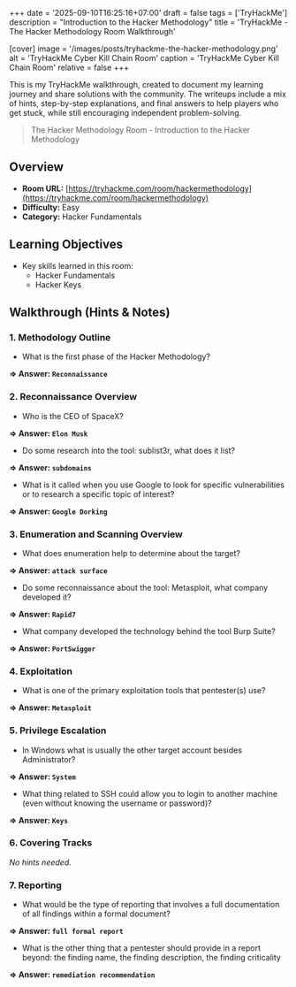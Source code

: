 +++
date = '2025-09-10T16:25:16+07:00'
draft = false
tags = ['TryHackMe']
description = "Introduction to the Hacker Methodology"
title = 'TryHackMe - The Hacker Methodology Room Walkthrough'

[cover]
  image = '/images/posts/tryhackme-the-hacker-methodology.png'
  alt = 'TryHackMe Cyber Kill Chain Room'
  caption = 'TryHackMe Cyber Kill Chain Room'
  relative = false
+++

This is my TryHackMe walkthrough, created to document my learning journey and share solutions with the community. The writeups include a mix of hints, step-by-step explanations, and final answers to help players who get stuck, while still encouraging independent problem-solving.

> The Hacker Methodology Room - Introduction to the Hacker Methodology

## Overview

-   **Room URL:** [https://tryhackme.com/room/hackermethodology](https://tryhackme.com/room/hackermethodology)
-   **Difficulty:** Easy
-   **Category:** Hacker Fundamentals

## Learning Objectives

-   Key skills learned in this room:
    -   Hacker Fundamentals
    -   Hacker Keys

## Walkthrough (Hints & Notes)

### 1. Methodology Outline

-   What is the first phase of the Hacker Methodology?

**=> Answer: `Reconnaissance`**

### 2. Reconnaissance Overview

-   Who is the CEO of SpaceX?

**=> Answer: `Elon Musk`**

-   Do some research into the tool: sublist3r, what does it list?

**=> Answer: `subdomains`**

-   What is it called when you use Google to look for specific vulnerabilities or to research a specific topic of interest?

**=> Answer: `Google Dorking`**

### 3. Enumeration and Scanning Overview

-   What does enumeration help to determine about the target?

**=> Answer: `attack surface`**

-   Do some reconnaissance about the tool: Metasploit, what company developed it?

**=> Answer: `Rapid7`**

-   What company developed the technology behind the tool Burp Suite?

**=> Answer: `PortSwigger`**

### 4. Exploitation

-   What is one of the primary exploitation tools that pentester(s) use?

**=> Answer: `Metasploit`**

### 5. Privilege Escalation

-   In Windows what is usually the other target account besides Administrator?

**=> Answer: `System`**

-   What thing related to SSH could allow you to login to another machine (even without knowing the username or password)?

**=> Answer: `Keys`**

### 6. Covering Tracks

_No hints needed._

### 7. Reporting

-   What would be the type of reporting that involves a full documentation of all findings within a formal document?

**=> Answer: `full formal report`**

-   What is the other thing that a pentester should provide in a report beyond: the finding name, the finding description, the finding criticality

**=> Answer: `remediation recommendation`**
